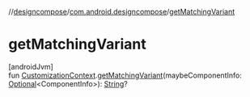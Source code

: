 //[designcompose](../../index.md)/[com.android.designcompose](index.md)/[getMatchingVariant](get-matching-variant.md)

# getMatchingVariant

[androidJvm]\
fun [CustomizationContext](-customization-context/index.md).[getMatchingVariant](get-matching-variant.md)(maybeComponentInfo: [Optional](https://developer.android.com/reference/kotlin/java/util/Optional.html)&lt;ComponentInfo&gt;): [String](https://kotlinlang.org/api/latest/jvm/stdlib/kotlin/-string/index.html)?

